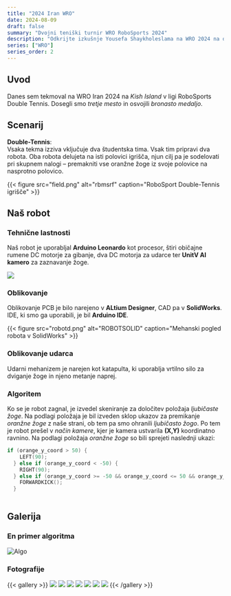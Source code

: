 ```yaml
---
title: "2024 Iran WRO"
date: 2024-08-09
draft: false
summary: "Dvojni teniški turnir WRO RoboSports 2024"
description: "Odkrijte izkušnje Yousefa Shaykholeslama na WRO 2024 na otoku Kish, kjer je njegova ekipa osvojila bronasto medaljo v ligi RoboSports Double Tennis. Preberite o njihovi poti, izzivih in uspehu v enem izmed najbolj vznemirljivih tekmovanj v robotiki."
series: ["WRO"]
series_order: 2
---
```


## Uvod
Danes sem tekmoval na WRO Iran 2024 na *Kish Island* v ligi RoboSports Double Tennis. Dosegli smo *tretje mesto* in osvojili *bronasto medaljo*.

## Scenarij
**Double-Tennis**:  
Vsaka tekma izziva vključuje dva študentska tima. Vsak tim pripravi dva robota. Oba robota delujeta na isti polovici igrišča, njun cilj pa je sodelovati pri skupnem nalogi – premakniti vse oranžne žoge iz svoje polovice na nasprotno polovico.

{{< figure
    src="field.png"
    alt="rbmsrf"
    caption="RoboSport Double-Tennis igrišče"
    >}}

## Naš robot
### Tehnične lastnosti  
Naš robot je uporabljal **Arduino Leonardo** kot procesor, štiri običajne rumene DC motorje za gibanje, dva DC motorja za udarce ter **UnitV AI kamero** za zaznavanje žoge.

<img class="thumbnailshadow" src="unitv.png">

### Oblikovanje  
Oblikovanje PCB je bilo narejeno v **ALtium Designer**, CAD pa v **SolidWorks**. IDE, ki smo ga uporabili, je bil **Arduino IDE**.

{{< figure
    src="robotd.png"
    alt="ROBOTSOLID"
    caption="Mehanski pogled robota v SolidWorks"
    >}}

### Oblikovanje udarca  
Udarni mehanizem je narejen kot katapulta, ki uporablja vrtilno silo za dviganje žoge in njeno metanje naprej.

### Algoritem  
Ko se je robot zagnal, je izvedel skeniranje za določitev položaja *ljubičaste žoge*. Na podlagi položaja je bil izveden sklop ukazov za premikanje *oranžne žoge* z naše strani, ob tem pa smo ohranili *ljubičasto žogo*. Po tem je robot prešel v *način kamere*, kjer je kamera ustvarila **(X,Y)** koordinatno ravnino. Na podlagi položaja *oranžne žoge* so bili sprejeti naslednji ukazi:

```C
if (orange_y_coord > 50) {
    LEFT(90);
  } else if (orange_y_coord < -50) {
    RIGHT(90);
  } else if (orange_y_coord >= -50 && orange_y_coord <= 50 && orange_y_coord !=0) {
    FORWARDKICK();
  }
  
```

## Galerija

### En primer algoritma
![Algo](algo.gif)


### Fotografije
{{< gallery >}}
  <img src="upme.jpg" class="grid-w33" />
  <img src="memedal.jpg" class="grid-w33" />
  <img src="gp.jpg" class="grid-w33" />
  <img src="post.jpg" class="grid-w33" />
  <img src="meupag.jpg"  class="grid-w33" />
  <img src="sideme.jpg" class="grid-w33" />
  <img src="frontme.jpg" class="grid-w33" />
{{< /gallery >}}

